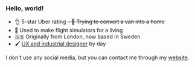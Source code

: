 ### Hello, world!

- 👌 5-star Uber rating
~~- 🚐 Trying to convert a van into a home~~
- 🚁 Used to make flight simulators for a living
- 🇬🇧 Originally from London, now based in Sweden
- 🖌 [UX and industrial designer](https://dannytaylor.se) by day

I don't use any social media, but you can contact me through my [website](https://dannytaylor.codes).
